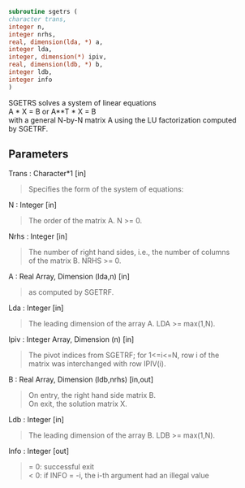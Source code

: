 ```fortran  
subroutine sgetrs (  
character trans,  
integer n,  
integer nrhs,  
real, dimension(lda, *) a,  
integer lda,  
integer, dimension(*) ipiv,  
real, dimension(ldb, *) b,  
integer ldb,  
integer info  
)  
```  
  
SGETRS solves a system of linear equations  
A * X = B  or  A**T * X = B  
with a general N-by-N matrix A using the LU factorization computed  
by SGETRF.  
  
## Parameters  
Trans : Character*1 [in]  
> Specifies the form of the system of equations:  
  
N : Integer [in]  
> The order of the matrix A.  N >= 0.  
  
Nrhs : Integer [in]  
> The number of right hand sides, i.e., the number of columns  
> of the matrix B.  NRHS >= 0.  
  
A : Real Array, Dimension (lda,n) [in]  
> as computed by SGETRF.  
  
Lda : Integer [in]  
> The leading dimension of the array A.  LDA >= max(1,N).  
  
Ipiv : Integer Array, Dimension (n) [in]  
> The pivot indices from SGETRF; for 1<=i<=N, row i of the  
> matrix was interchanged with row IPIV(i).  
  
B : Real Array, Dimension (ldb,nrhs) [in,out]  
> On entry, the right hand side matrix B.  
> On exit, the solution matrix X.  
  
Ldb : Integer [in]  
> The leading dimension of the array B.  LDB >= max(1,N).  
  
Info : Integer [out]  
> = 0:  successful exit  
> < 0:  if INFO = -i, the i-th argument had an illegal value  
  
